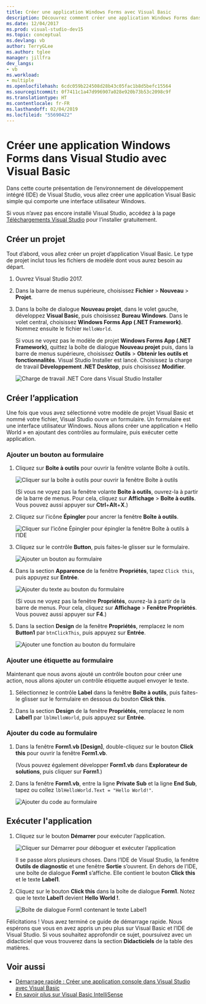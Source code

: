 ```yaml
---
title: Créer une application Windows Forms avec Visual Basic
description: Découvrez comment créer une application Windows Forms dans Visual Studio avec Visual Basic, étape par étape.
ms.date: 12/04/2017
ms.prod: visual-studio-dev15
ms.topic: conceptual
ms.devlang: vb
author: TerryGLee
ms.author: tglee
manager: jillfra
dev_langs:
- vb
ms.workload:
- multiple
ms.openlocfilehash: 6cdc059b224508d28b43c05fac1b8d5befc15564
ms.sourcegitcommit: 0f7411c1a47d996907a028e920b73b53c2098c9f
ms.translationtype: HT
ms.contentlocale: fr-FR
ms.lasthandoff: 02/04/2019
ms.locfileid: "55690422"
---
```

# <a name="create-a-windows-forms-app-in-visual-studio-with-visual-basic"></a>Créer une application Windows Forms dans Visual Studio avec Visual Basic

Dans cette courte présentation de l’environnement de développement intégré (IDE) de Visual Studio, vous allez créer une application Visual Basic simple qui comporte une interface utilisateur Windows.

Si vous n’avez pas encore installé Visual Studio, accédez à la page [Téléchargements Visual Studio](https://visualstudio.microsoft.com/downloads/?utm_medium=microsoft&utm_source=docs.microsoft.com&utm_campaign=inline+link&utm_content=download+vs2017) pour l’installer gratuitement.

## <a name="create-a-project"></a>Créer un projet

Tout d’abord, vous allez créer un projet d’application Visual Basic. Le type de projet inclut tous les fichiers de modèle dont vous aurez besoin au départ.

1. Ouvrez Visual Studio 2017.

2. Dans la barre de menus supérieure, choisissez **Fichier** > **Nouveau** > **Projet**.

3. Dans la boîte de dialogue **Nouveau projet**, dans le volet gauche, développez **Visual Basic**, puis choisissez **Bureau Windows**. Dans le volet central, choisissez **Windows Forms App (.NET Framework)**. Nommez ensuite le fichier `HelloWorld`.

     Si vous ne voyez pas le modèle de projet **Windows Forms App (.NET Framework)**, quittez la boîte de dialogue **Nouveau projet** puis, dans la barre de menus supérieure, choisissez **Outils** > **Obtenir les outils et fonctionnalités**. Visual Studio Installer est lancé. Choisissez la charge de travail **Développement .NET Desktop**, puis choisissez **Modifier**.

     ![Charge de travail .NET Core dans Visual Studio Installer](../ide/media/install-dot-net-desktop-env.png)

## <a name="create-the-application"></a>Créer l’application

Une fois que vous avez sélectionné votre modèle de projet Visual Basic et nommé votre fichier, Visual Studio ouvre un formulaire. Un formulaire est une interface utilisateur Windows. Nous allons créer une application « Hello World » en ajoutant des contrôles au formulaire, puis exécuter cette application.

### <a name="add-a-button-to-the-form"></a>Ajouter un bouton au formulaire

1. Cliquez sur **Boîte à outils** pour ouvrir la fenêtre volante Boîte à outils.

     ![Cliquer sur la boîte à outils pour ouvrir la fenêtre Boîte à outils](../ide/media/vb-toolbox-toolwindow.png)

     (Si vous ne voyez pas la fenêtre volante **Boîte à outils**, ouvrez-la à partir de la barre de menus. Pour cela, cliquez sur **Affichage** > **Boîte à outils**. Vous pouvez aussi appuyer sur **Ctrl**+**Alt**+**X**.)

2. Cliquez sur l’icône **Épingler** pour ancrer la fenêtre **Boîte à outils**.

     ![Cliquer sur l’icône Épingler pour épingler la fenêtre Boîte à outils à l’IDE](../ide/media/vb-pin-the-toolbox-window.png)
3. Cliquez sur le contrôle **Button**, puis faites-le glisser sur le formulaire.

     ![Ajouter un bouton au formulaire](../ide/media/vb-add-a-button-to-form1.png)

4. Dans la section **Apparence** de la fenêtre **Propriétés**, tapez `Click this`, puis appuyez sur **Entrée**.

     ![Ajouter du texte au bouton du formulaire](../ide/media/vb-button-control-text.png)

     (Si vous ne voyez pas la fenêtre **Propriétés**, ouvrez-la à partir de la barre de menus. Pour cela, cliquez sur **Affichage** > **Fenêtre Propriétés**. Vous pouvez aussi appuyer sur **F4**.)

5. Dans la section **Design** de la fenêtre **Propriétés**, remplacez le nom **Button1** par `btnClickThis`, puis appuyez sur **Entrée**.

     ![Ajouter une fonction au bouton du formulaire](../ide/media/vb-button-control-function.png)

### <a name="add-a-label-to-the-form"></a>Ajouter une étiquette au formulaire

Maintenant que nous avons ajouté un contrôle bouton pour créer une action, nous allons ajouter un contrôle étiquette auquel envoyer le texte.

1. Sélectionnez le contrôle **Label** dans la fenêtre **Boîte à outils**, puis faites-le glisser sur le formulaire en dessous du bouton **Click this**.

2. Dans la section **Design** de la fenêtre **Propriétés**, remplacez le nom **Label1** par `lblHelloWorld`, puis appuyez sur **Entrée**.

### <a name="add-code-to-the-form"></a>Ajouter du code au formulaire

1. Dans la fenêtre **Form1.vb &#91;Design&#93;**, double-cliquez sur le bouton **Click this** pour ouvrir la fenêtre **Form1.vb**.

      (Vous pouvez également développer **Form1.vb** dans **Explorateur de solutions**, puis cliquer sur **Form1**.)

2. Dans la fenêtre **Form1.vb**, entre la ligne **Private Sub** et la ligne **End Sub**, tapez ou collez `lblHelloWorld.Text = "Hello World!"`.

     ![Ajouter du code au formulaire](../ide/media/vb-add-code-to-the-form.png)

## <a name="run-the-application"></a>Exécuter l'application

1. Cliquez sur le bouton **Démarrer** pour exécuter l’application.

     ![Cliquer sur Démarrer pour déboguer et exécuter l’application](../ide/media/vb-click-start-hello-world.png)

   Il se passe alors plusieurs choses. Dans l’IDE de Visual Studio, la fenêtre **Outils de diagnostic** et une fenêtre **Sortie** s’ouvrent. En dehors de l’IDE, une boîte de dialogue **Form1** s’affiche. Elle contient le bouton **Click this** et le texte **Label1**.

2. Cliquez sur le bouton **Click this** dans la boîte de dialogue **Form1**. Notez que le texte **Label1** devient **Hello World !**.

    ![Boîte de dialogue Form1 contenant le texte Label1 ](../ide/media/vb-form1-dialog-hello-world.png)

Félicitations ! Vous avez terminé ce guide de démarrage rapide. Nous espérons que vous en avez appris un peu plus sur Visual Basic et l’IDE de Visual Studio. Si vous souhaitez approfondir ce sujet, poursuivez avec un didacticiel que vous trouverez dans la section **Didacticiels** de la table des matières.

## <a name="see-also"></a>Voir aussi

* [Démarrage rapide : Créer une application console dans Visual Studio avec Visual Basic](quickstart-visual-basic-console.md)
* [En savoir plus sur Visual Basic IntelliSense](visual-basic-specific-intellisense.md)
